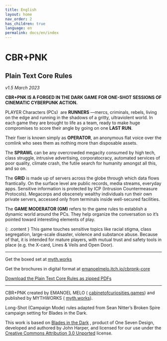 ```yaml
---
title: English
layout: home
nav_order: 2
has_children: true
language: en
permalink: docs/en/index
---
```


# CBR+PNK 

## Plain Text Core Rules
_v1.5 March 2023_

**CBR+PNK IS A FORGED IN THE DARK GAME FOR ONE-SHOT SESSIONS OF CINEMATIC CYBERPUNK ACTION.**

PLAYER Characters (PCs)  are **RUNNERS** —mercs, criminals, rebels, living on the edge and running in the shadows of a gritty, ultraviolent world. In each game they are brought to life as a team, ready to make huge compromises to score their angle by going on one **LAST RUN**.

Their fixer is known simply as **OPERATOR**, an anonymous flat voice over the comlink who sees them as nothing more than disposable assets.

The **SPRAWL** can be any overcrowded megacity consumed by high tech, class struggle, intrusive advertising, corporatocracy, automated services of poor quality, climate crash, the futile search for humanity amongst all this, and so on.

The **GRID** is made up of servers across the globe through which data flows frantically. On the surface level are public records, media streams, everyday apps. Sensitive information is protected by ICP (Intrusion Countermeasure Protocols). Megacorps and obscenely wealthy individuals run their own private servers, accessed only from terminals inside well-secured facilities.

The **GAME MODERATOR (GM)** refers to the game rules to establish a dynamic world around the PCs. They help organize the conversation so it’s pointed toward interesting elements of play.

{: .content }
This game touches sensitive topics like racial stigma, class segregation, large-scale disaster, violence and substance abuse. Because of that, it is intended for mature players, with mutual trust and safety tools in place (e.g. the X-card, Lines & Veils and Open Door).

* * *

Get the boxed set at [myth.works](https://myth.works/products/cbr-pnk)

Get the brochures in digital format at [emanoelmelo.itch.io/cbrpnk-core](https://emanoelmelo.itch.io/cbrpnk-core)

[Download the Plain Text Core Rules as zipped PDFs]({{site.url}}download/CBRPNK_PlainText.zip)

* * *

CBR+PNK created by EMANOEL MELO ( [cabinetofcuriosities.games](https://cabinetofcuriosities.game)) and published by MYTHWORKS ( [myth.works](https://myth.works)).

Long-Shot (Campaign Mode) rules adapted from Sean Nitter’s Broken Spire campaign setting for Blades in the Dark.

This work is based on [Blades in the Dark](https://www.bladesinthedark.com/) , product of One Seven Design, developed and authored by John Harper, and licensed for our use under the [Creative Commons Attribution 3.0 Unported](http://creativecommons.org/licenses/by/3.0/) license.